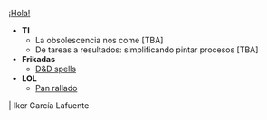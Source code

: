 [¡Hola!](https://ikergl.github.io/hola.html)
- **TI**
  - La obsolescencia nos come [TBA]
  - De tareas a resultados: simplificando pintar procesos [TBA]
- **Frikadas**
  - [D&D spells](https://ikergl.github.io/d&d_spells.html)
- **LOL**
  - [Pan rallado](https://ikergl.github.io/pan_rallado.html)
 
| Iker García Lafuente
